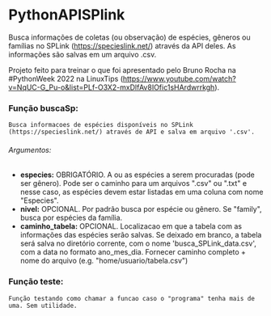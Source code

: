 # PythonAPISPlink

Busca informações de coletas (ou observação) de espécies, gêneros ou famílias no SPLink (https://specieslink.net/) através da API deles.
As informações são salvas em um arquivo .csv.

Projeto feito para treinar o que foi apresentado pelo Bruno Rocha na #PythonWeek 2022 na LinuxTips (https://www.youtube.com/watch?v=NqUC-G_Pu-o&list=PLf-O3X2-mxDlfAv8IOfic1sHArdwrrkgh).

### Função buscaSp:
	Busca informacoes de espécies disponíveis no SPLink (https://specieslink.net/) através de API e salva em arquivo '.csv'.
	

###### Argumentos:
   - **especies:** OBRIGATÓRIO. A ou as espécies a serem procuradas (pode ser gênero). Pode ser o caminho para um arquivos ".csv" ou ".txt" e nesse caso, 
    as espécies devem estar listadas em uma coluna com nome "Especies".
   - **nivel:** OPCIONAL. Por padrão busca por espécie ou gênero. Se "family", busca por espécies da família.
   - **caminho_tabela:** OPCIONAL. Localizacao em que a tabela com as informações das espécies serão salvas.
    Se deixado em branco, a tabela será salva no diretório corrente, com o nome 'busca_SPLink_data.csv',
    com a data no formato ano_mes_dia. Fornecer caminho completo + nome do arquivo (e.g. "home/usuario/tabela.csv")

### Função teste:
	Função testando como chamar a funcao caso o "programa" tenha mais de uma. Sem utilidade.

